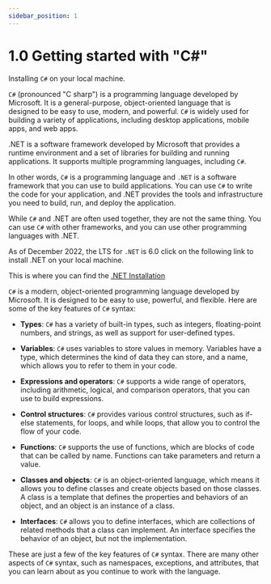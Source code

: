 ```yaml
---
sidebar_position: 1
---
```


# 1.0 Getting started with "C#"

Installing `C#` on your local machine.

`C#` (pronounced "C sharp") is a programming language developed by Microsoft. It is a general-purpose, object-oriented language that is designed to be easy to use, modern, and powerful. `C#` is widely used for building a variety of applications, including desktop applications, mobile apps, and web apps.

.NET is a software framework developed by Microsoft that provides a runtime environment and a set of libraries for building and running applications. It supports multiple programming languages, including `C#`.

In other words, `C#` is a programming language and `.NET` is a software framework that you can use to build applications. You can use `C#` to write the code for your application, and .NET provides the tools and infrastructure you need to build, run, and deploy the application.

While `C#` and .NET are often used together, they are not the same thing. You can use `C#` with other frameworks, and you can use other programming languages with .NET.

As of December 2022, the LTS for `.NET` is 6.0 click on the following link to install .NET on your local machine.

This is where you can find the [.NET Installation](https://dotnet.microsoft.com/en-us/download)

`C#` is a modern, object-oriented programming language developed by Microsoft. It is designed to be easy to use, powerful, and flexible. Here are some of the key features of `C#` syntax:

- **Types**: `C#` has a variety of built-in types, such as integers, floating-point numbers, and strings, as well as support for user-defined types.

- **Variables**: `C#` uses variables to store values in memory. Variables have a type, which determines the kind of data they can store, and a name, which allows you to refer to them in your code.

- **Expressions and operators**: `C#` supports a wide range of operators, including arithmetic, logical, and comparison operators, that you can use to build expressions.

- **Control structures**: `C#` provides various control structures, such as if-else statements, for loops, and while loops, that allow you to control the flow of your code.

- **Functions**: `C#` supports the use of functions, which are blocks of code that can be called by name. Functions can take parameters and return a value.

- **Classes and objects**: `C#` is an object-oriented language, which means it allows you to define classes and create objects based on those classes. A class is a template that defines the properties and behaviors of an object, and an object is an instance of a class.

- **Interfaces**: `C#` allows you to define interfaces, which are collections of related methods that a class can implement. An interface specifies the behavior of an object, but not the implementation.

These are just a few of the key features of `C#` syntax. There are many other aspects of `C#` syntax, such as namespaces, exceptions, and attributes, that you can learn about as you continue to work with the language.